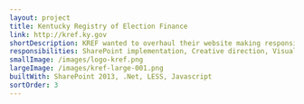 ```yaml
---
layout: project
title: Kentucky Registry of Election Finance
link: http://kref.ky.gov
shortDescription: KREF wanted to overhaul their website making responsive design, content streamlining and searching forms crucial in the redesign.
responsibilities: SharePoint implementation, Creative direction, Visual design, HTML/CSS templates, Research, Responsive design
smallImage: /images/logo-kref.png
largeImage: /images/kref-large-001.png
builtWith: SharePoint 2013, .Net, LESS, Javascript
sortOrder: 3
---
```


